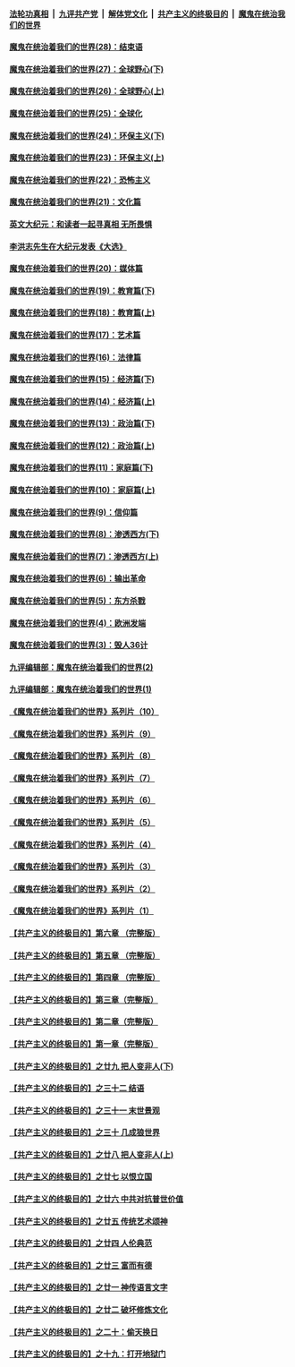 ####  [法轮功真相](../../../../basic/blob/master/README.md?t=03252102) &nbsp;|&nbsp; [九评共产党](../../../../9ping.md/blob/master/README.md?t=03252102) &nbsp;|&nbsp; [解体党文化](../../../../jtdwh.md/blob/master/README.md?t=03252102)  &nbsp;|&nbsp; [共产主义的终极目的](../../../../gczydzjmd.md/blob/master/README.md?t=03252102) &nbsp;|&nbsp; [魔鬼在统治我们的世界](../../../../mgztzwmdsj.md/blob/master/README.md?t=03252102) 

#### [魔鬼在统治着我们的世界(28)：结束语](../pages/nsc422/n10936246.md?t=03252102) 

#### [魔鬼在统治着我们的世界(27)：全球野心(下)](../pages/nsc422/n10928319.md?t=03252102) 

#### [魔鬼在统治着我们的世界(26)：全球野心(上)](../pages/nsc422/n10900318.md?t=03252102) 

#### [魔鬼在统治着我们的世界(25)：全球化](../pages/nsc422/n10788205.md?t=03252102) 

#### [魔鬼在统治着我们的世界(24)：环保主义(下)](../pages/nsc422/n10695307.md?t=03252102) 

#### [魔鬼在统治着我们的世界(23)：环保主义(上)](../pages/nsc422/n10688613.md?t=03252102) 

#### [魔鬼在统治着我们的世界(22)：恐怖主义](../pages/nsc422/n10614727.md?t=03252102) 

#### [魔鬼在统治着我们的世界(21)：文化篇](../pages/nsc422/n10597706.md?t=03252102) 

#### [英文大纪元：和读者一起寻真相 无所畏惧](../pages/nsc422/n12542027.md?t=03252102) 

#### [李洪志先生在大纪元发表《大选》](../pages/nsc422/n12534746.md?t=03252102) 

#### [魔鬼在统治着我们的世界(20)：媒体篇](../pages/nsc422/n10586579.md?t=03252102) 

#### [魔鬼在统治着我们的世界(19)：教育篇(下)](../pages/nsc422/n10564808.md?t=03252102) 

#### [魔鬼在统治着我们的世界(18)：教育篇(上)](../pages/nsc422/n10526970.md?t=03252102) 

#### [魔鬼在统治着我们的世界(17)：艺术篇](../pages/nsc422/n10499093.md?t=03252102) 

#### [魔鬼在统治着我们的世界(16)：法律篇](../pages/nsc422/n10485969.md?t=03252102) 

#### [魔鬼在统治着我们的世界(15)：经济篇(下)](../pages/nsc422/n10469975.md?t=03252102) 

#### [魔鬼在统治着我们的世界(14)：经济篇(上)](../pages/nsc422/n10457370.md?t=03252102) 

#### [魔鬼在统治着我们的世界(13)：政治篇(下)](../pages/nsc422/n10448270.md?t=03252102) 

#### [魔鬼在统治着我们的世界(12)：政治篇(上)](../pages/nsc422/n10444576.md?t=03252102) 

#### [魔鬼在统治着我们的世界(11)：家庭篇(下)](../pages/nsc422/n10440961.md?t=03252102) 

#### [魔鬼在统治着我们的世界(10)：家庭篇(上)](../pages/nsc422/n10435448.md?t=03252102) 

#### [魔鬼在统治着我们的世界(9)：信仰篇](../pages/nsc422/n10432159.md?t=03252102) 

#### [魔鬼在统治着我们的世界(8)：渗透西方(下)](../pages/nsc422/n10429603.md?t=03252102) 

#### [魔鬼在统治着我们的世界(7)：渗透西方(上)](../pages/nsc422/n10426013.md?t=03252102) 

#### [魔鬼在统治着我们的世界(6)：输出革命](../pages/nsc422/n10421536.md?t=03252102) 

#### [魔鬼在统治着我们的世界(5)：东方杀戮](../pages/nsc422/n10417707.md?t=03252102) 

#### [魔鬼在统治着我们的世界(4)：欧洲发端](../pages/nsc422/n10414890.md?t=03252102) 

#### [魔鬼在统治着我们的世界(3)：毁人36计](../pages/nsc422/n10411583.md?t=03252102) 

#### [九评编辑部：魔鬼在统治着我们的世界(2)](../pages/nsc422/n10410036.md?t=03252102) 

#### [九评编辑部：魔鬼在统治着我们的世界(1)](../pages/nsc422/n10406825.md?t=03252102) 

#### [《魔鬼在统治着我们的世界》系列片（10）](../pages/nsc422/n12292670.md?t=03252102) 

#### [《魔鬼在统治着我们的世界》系列片（9）](../pages/nsc422/n12290859.md?t=03252102) 

#### [《魔鬼在统治着我们的世界》系列片（8）](../pages/nsc422/n12287445.md?t=03252102) 

#### [《魔鬼在统治着我们的世界》系列片（7）](../pages/nsc422/n12283425.md?t=03252102) 

#### [《魔鬼在统治着我们的世界》系列片（6）](../pages/nsc422/n12282314.md?t=03252102) 

#### [《魔鬼在统治着我们的世界》系列片（5）](../pages/nsc422/n12281419.md?t=03252102) 

#### [《魔鬼在统治着我们的世界》系列片（4）](../pages/nsc422/n12274024.md?t=03252102) 

#### [《魔鬼在统治着我们的世界》系列片（3）](../pages/nsc422/n12271322.md?t=03252102) 

#### [《魔鬼在统治着我们的世界》系列片（2）](../pages/nsc422/n12269049.md?t=03252102) 

#### [《魔鬼在统治着我们的世界》系列片（1）](../pages/nsc422/n12267575.md?t=03252102) 

#### [【共产主义的终极目的】第六章 （完整版）](../pages/nsc422/n11428913.md?t=03252102) 

#### [【共产主义的终极目的】第五章 （完整版）](../pages/nsc422/n11428912.md?t=03252102) 

#### [【共产主义的终极目的】第四章 （完整版）](../pages/nsc422/n11428907.md?t=03252102) 

#### [【共产主义的终极目的】第三章（完整版）](../pages/nsc422/n11428848.md?t=03252102) 

#### [【共产主义的终极目的】第二章（完整版）](../pages/nsc422/n11428831.md?t=03252102) 

#### [【共产主义的终极目的】第一章（完整版）](../pages/nsc422/n11417651.md?t=03252102) 

#### [【共产主义的终极目的】之廿九 把人变非人(下)](../pages/nsc422/n11344140.md?t=03252102) 

#### [【共产主义的终极目的】之三十二 结语](../pages/nsc422/n11360535.md?t=03252102) 

#### [【共产主义的终极目的】之三十一 末世景观](../pages/nsc422/n11351129.md?t=03252102) 

#### [【共产主义的终极目的】之三十 几成狼世界](../pages/nsc422/n11348280.md?t=03252102) 

#### [【共产主义的终极目的】之廿八 把人变非人(上)](../pages/nsc422/n11340492.md?t=03252102) 

#### [【共产主义的终极目的】之廿七 以恨立国](../pages/nsc422/n11336944.md?t=03252102) 

#### [【共产主义的终极目的】之廿六 中共对抗普世价值](../pages/nsc422/n11324785.md?t=03252102) 

#### [【共产主义的终极目的】之廿五 传统艺术颂神](../pages/nsc422/n11296396.md?t=03252102) 

#### [【共产主义的终极目的】之廿四 人伦典范](../pages/nsc422/n11296397.md?t=03252102) 

#### [【共产主义的终极目的】之廿三 富而有德](../pages/nsc422/n11283598.md?t=03252102) 

#### [【共产主义的终极目的】之廿一 神传语言文字](../pages/nsc422/n11263265.md?t=03252102) 

#### [【共产主义的终极目的】之廿二 破坏修炼文化](../pages/nsc422/n11245728.md?t=03252102) 

#### [【共产主义的终极目的】之二十：偷天换日](../pages/nsc422/n11238846.md?t=03252102) 

#### [【共产主义的终极目的】之十九：打开地狱门](../pages/nsc422/n11206376.md?t=03252102) 

